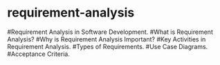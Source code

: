 # requirement-analysis
#Requirement Analysis in Software Development.
#What is Requirement Analysis?
#Why is Requirement Analysis Important?
#Key Activities in Requirement Analysis.
#Types of Requirements.
#Use Case Diagrams.
#Acceptance Criteria.



